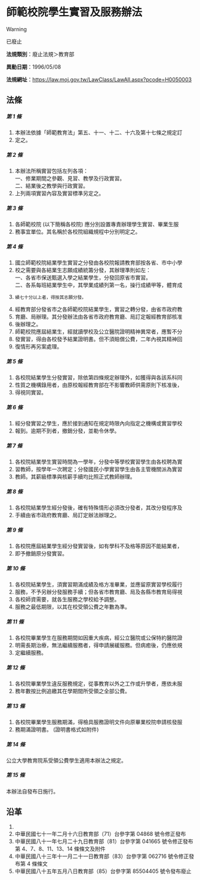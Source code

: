 # 師範校院學生實習及服務辦法
> [!WARNING]
> 已廢止

**法規類別**：廢止法規＞教育部

**異動日期**：1996/05/08  

**法規網址**：https://law.moj.gov.tw/LawClass/LawAll.aspx?pcode=H0050003



## 法條
##### 第 1 條
1. 本辦法依據「師範教育法」第五、十一、十二、十六及第十七條之規定訂
1. 定之。

##### 第 2 條
1. 本辦法所稱實習包括左列各項：  
一、修業期間之參觀、見習、教學及行政實習。  
二、結業後之教學與行政實習。
1. 上列兩項實習內容及實習標準另定之。

##### 第 3 條
1. 各師範校院 (以下簡稱各校院) 應分別設置專責辦理學生實習、畢業生服
1. 務事宜單位。其名稱於各校院組織規程中分別明定之。

##### 第 4 條
1. 國立師範校院結業學生實習之分發由各校院報請教育部按各省、市中小學
1. 校之需要與各結業生志願成績統籌分發，其辦理準則如左：  
一、各省市保送甄選入學之結業學生，分發回原省市實習。  
二、各系每班結業學生中，其學業成績列第一名，操行成績甲等，體育成
1.     績七十分以上者，得按其志願分發。
1. 經教育部分發省市之各師範校院結業學生，實習之轉分發，由省市政府教
1. 育廳、局辦理。其分發辦法由各省市政府教育廳、局訂定報經教育部核准
1. 後辦理之。
1. 師範校院應屆結業生，經就讀學校及公立醫院證明精神異常者，應暫不分
1. 發實習，得由各校發予結業證明書。但不須賠償公費，二年內視其精神回
1. 復情形再另案處理。

##### 第 5 條
1. 各校院結業學生分發實習，除依第四條規定辦理外，如獲得與各該系科同
1. 性質之機構錄用者，由原校報經教育部在不影響教師供需原則下核准後，
1. 得視同實習。

##### 第 6 條
1. 經分發實習之學生，應於接到通知在規定時限內向指定之機構或實習學校
1. 報到。逾期不到者，撤銷分發，並勒令休學。

##### 第 7 條
1. 各校院結業學生實習時間為一學年，分發中等學校實習學生由各校聘為實
1. 習教師，按學年一次聘定；分發國民小學實習學生由各主管機關派為實習
1. 教師。其薪級標準與核薪手續均比照正式教師辦理。

##### 第 8 條
1. 各校院結業學生經分發後，確有特殊情形必須改分發者，其改分發程序及
1. 手續由省市政府教育廳、局訂定辦法辦理之。

##### 第 9 條
1. 各校院應屆結業學生經分發實習後，如有學科不及格等原因不能結業者，
1. 即予撤銷原分發實習。

##### 第 10 條
1. 各校院結業學生，須實習期滿成績及格方准畢業，並應留原實習學校履行
1. 服務，不予另辦分發服務手續；但各省市教育廳、局及各縣市教育局得視
1. 各校師資需要，就各生服務之學校給予調整。
1. 服務之最低期限，以其在校受領公費之年數為準。

##### 第 11 條
1. 各校院畢業學生在服務期間如因重大疾病，經公立醫院或公保特約醫院證
1. 明需長期治療，無法繼續服務者，得申請展緩服務。但病癒後，仍應依規
1. 定繼續服務。

##### 第 12 條
1. 各校院畢業學生違反服務規定，從事教育以外之工作或升學者，應依未服
1. 務年數按比例追繳其在學期間所受領之全部公費。

##### 第 13 條
1. 各校院畢業學生服務期滿，得檢具服務證明文件向原畢業校院申請核發服
1. 務期滿證明書。 (證明書格式如附件)

##### 第 14 條
公立大學教育院系受領公費學生適用本辦法之規定。

##### 第 15 條
本辦法自發布日施行。

## 沿革
1. 
1. 中華民國七十一年二月十六日教育部（71）台參字第 04868  號令修正發布
1. 中華民國八十一年七月二十九日教育部（81）台參字第 041665 號令修正發布第 4、7、8、11、13、14  條條文及附件
1. 中華民國八十三年十一月二十一日教育部（83）台參字第 062716 號令修正發布第 4  條條文
1. 中華民國八十五年五月八日教育部（85）台參字第 85504405 號令發布廢止
